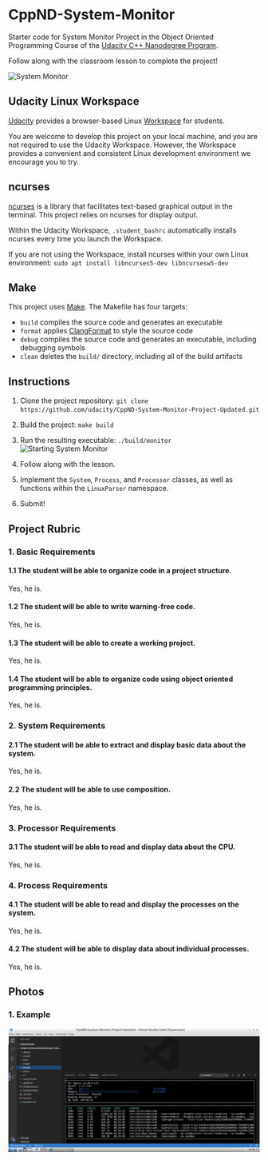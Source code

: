 # CppND-System-Monitor

Starter code for System Monitor Project in the Object Oriented Programming Course of the [Udacity C++ Nanodegree Program](https://www.udacity.com/course/c-plus-plus-nanodegree--nd213). 

Follow along with the classroom lesson to complete the project!

![System Monitor](images/monitor.png)

## Udacity Linux Workspace
[Udacity](https://www.udacity.com/) provides a browser-based Linux [Workspace](https://engineering.udacity.com/creating-a-gpu-enhanced-virtual-desktop-for-udacity-497bdd91a505) for students. 

You are welcome to develop this project on your local machine, and you are not required to use the Udacity Workspace. However, the Workspace provides a convenient and consistent Linux development environment we encourage you to try.

## ncurses
[ncurses](https://www.gnu.org/software/ncurses/) is a library that facilitates text-based graphical output in the terminal. This project relies on ncurses for display output.

Within the Udacity Workspace, `.student_bashrc` automatically installs ncurses every time you launch the Workspace.

If you are not using the Workspace, install ncurses within your own Linux environment: `sudo apt install libncurses5-dev libncursesw5-dev`

## Make
This project uses [Make](https://www.gnu.org/software/make/). The Makefile has four targets:
* `build` compiles the source code and generates an executable
* `format` applies [ClangFormat](https://clang.llvm.org/docs/ClangFormat.html) to style the source code
* `debug` compiles the source code and generates an executable, including debugging symbols
* `clean` deletes the `build/` directory, including all of the build artifacts

## Instructions

1. Clone the project repository: `git clone https://github.com/udacity/CppND-System-Monitor-Project-Updated.git`

2. Build the project: `make build`

3. Run the resulting executable: `./build/monitor`
![Starting System Monitor](images/starting_monitor.png)

4. Follow along with the lesson.

5. Implement the `System`, `Process`, and `Processor` classes, as well as functions within the `LinuxParser` namespace.

6. Submit!

## Project Rubric  
### 1. Basic Requirements
#### 1.1 The student will be able to organize code in a project structure.
Yes, he is.
#### 1.2 The student will be able to write warning-free code.
Yes, he is.
#### 1.3 The student will be able to create a working project.
Yes, he is.
#### 1.4 The student will be able to organize code using object oriented programming principles.
Yes, he is.
### 2. System Requirements
#### 2.1 The student will be able to extract and display basic data about the system.
Yes, he is.
#### 2.2 The student will be able to use composition.
Yes, he is.
### 3. Processor Requirements
#### 3.1 The student will be able to read and display data about the CPU.
Yes, he is.
### 4. Process Requirements
#### 4.1 The student will be able to read and display the processes on the system.
Yes, he is.
#### 4.2 The student will be able to display data about individual processes.
Yes, he is.

## Photos
### 1. Example
![System_Monitor_Project_Example.png](photos/System_Monitor_Project_Example.png)